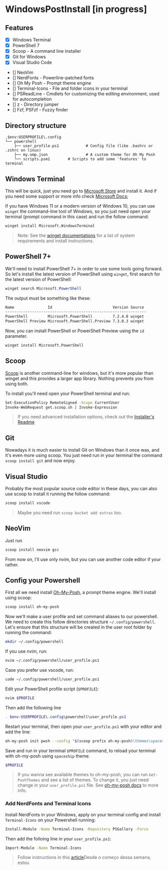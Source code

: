 # WindowsPostInstall [in progress]

## Features

- [x] Windows Terminal
- [x] PowerShell 7
- [x] Scoop - A command line installer
- [x] Git for Windows
- [x] Visual Studio Code
- [] NeoVim
- [] NerdFonts - Powerline-patched fonts
- [] Oh My Posh - Prompt theme engine
- [] Terminal-Icons - File and folder icons in your terminal
- [] PSReadLine - Cmdlets for customizing the editing environment, used for autocompletion
- [] z - Directory jumper
- [] Fzf, PSFzf - Fuzzy finder

## Directory structure

    .$env:USERPROFILE\.config
    └── powershell
    	├── user_profile.ps1        	# Config file (like .bashrc or .zshrc on linux)
    	├── my.omp.json                 # A custom theme for Oh My Posh
    	└── scripts.psm1		# Scripts to add some 'features' to terminal

## Windows Terminal

This will be quick, just you need go to [Microsoft Store](https://aka.ms/terminal) and install it. And if you need some support or more info check [Microsoft Docs](https://docs.microsoft.com/en-us/windows/terminal/install);

If you have Windows 11 or a modern version of Windows 10, you can use `winget` the command-line tool of Windows, so you just need open your terminal (prompt command in this case) and run the follow command:

```bash
winget install Microsoft.WindowsTerminal
```

> Note: See the [winget documentations](https://docs.microsoft.com/en-us/windows/package-manager/winget) for a list of system requirements and install instructions.


## PowerShell 7+

We'll need to install PowerShell 7+ in order to use some tools going forward. So
let's install the latest version of PowerShell using `winget`, first search for
the latest version of PowerShell:

```Powershell
winget search Microsoft.PowerShell
```

The output must be something like these:

```bash
Name               Id                           Version Source
---------------------------------------------------------------
PowerShell         Microsoft.PowerShell         7.2.4.0 winget
PowerShell Preview Microsoft.PowerShell.Preview 7.3.0.3 winget
```

Now, you can install PowerShell or PowerShell Preview using the `id` parameter.

```bash
winget install Microsoft.PowerShell
```


## Scoop

[Scoop](https://scoop.sh/) is another command-line for windows, but it's more popular than winget and this provides a larger app library. Nothing prevents you from using both.

To install you'll need open your PowerShell terminal and run:

```bash
Set-ExecutionPolicy RemoteSigned -Scope CurrentUser
Invoke-WebRequest get.scoop.sh | Invoke-Expression
```

> If you need advanced installation options, check out the [Installer's Readme](https://github.com/ScoopInstaller/Install#readme)

## Git

Nowadays it is much easier to install Git on Windows than it once was, and it's even more using scoop.
You just need run in your terminal the command `scoop install git` and now enjoy.

## Visual Studio

Probably the most popular source code editor in these days, you can also use scoop to install it running the follow command:

```bash
scoop install vscode
```
> Maybe you need run `scoop bucket add extras` too.

## NeoVim

Just run
```bash
scoop install neovim gcc
```

From now on, I'll use only nvim, but you can use another code editor if your rather.

## Config your Powershell

First all we need install [Oh-My-Posh](https://ohmyposh.dev), a prompt theme engine. We'll install using scoop:
```bash
scoop install oh-my-posh
```

Now we'll make a user profile and set command aliases to our powershell. We need to create this follow directories structure `~/.config/powershell`.
Let's ensure that this structure will be created in the user root folder by running the command:

```bash
mkdir ~/.config/powershell
```

If you use nvim, run:

```bash
nvim ~/.config/powershell/user_profile.ps1
```

Case you prefer use vscode, run:
```bash
code ~/.config/powershell/user_profile.ps1
```

Edit your PowerShell profile script (`$PROFILE`):
```powershell
nvim $PROFILE
```

Then add the following line
```powershell
. $env:USERPROFILE\.config\powershell\user_profile.ps1
```

Restart your terminal, then open your `user_profile.ps1` with your editor and add the line:
```bash
oh-my-posh init pwsh --config "$(scoop prefix oh-my-posh)\themes\spaceship.omp.json" | Invoke-Expression
```

Save and run in your terminal `$PROFILE` command, to reload your terminal with oh-my-posh using `spaceship` theme.
```bash
$PROFILE
```

> If you wanna see available themes to oh-my-posh, you can run `Get-PoshThemes` and see a list of themes. To change it, you just need change in your `user_profile.ps1` file. See [oh-my-posh docs](https://ohmyposh.dev/docs/installation/customize) to more info.


### Add NerdFonts and Terminal Icons
Install NerdFonts in your Windows, apply on your terminal config and install `Terminal-Icons` on your Powershell running:

```bash
Install-Module -Name Terminal-Icons -Repository PSGallery -Force
```

Then add the folloing line in your `user_profile.ps1`:
```bash
Import-Module -Name Terminal-Icons
```

> Follow instructions in this [article](https://gist.github.com/brunoalvs/)Desde o começo dessa semana, estou

